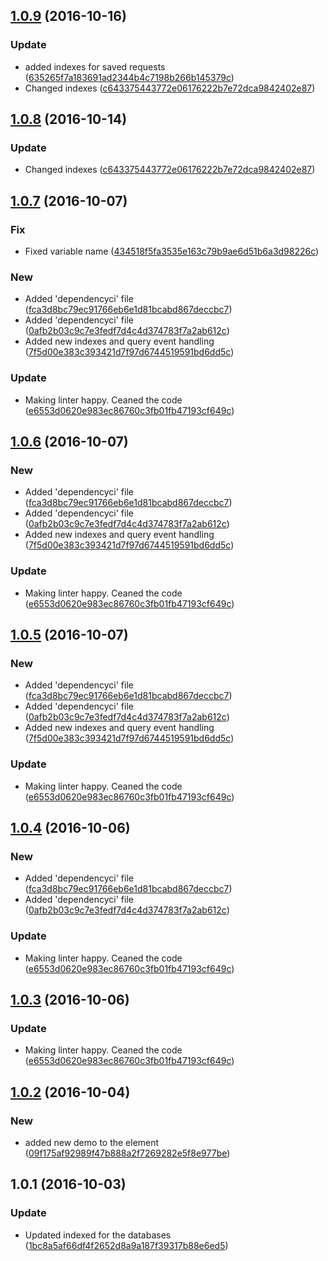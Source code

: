 <a name="1.0.9"></a>
## [1.0.9](https://github.com/advanced-rest-client/arc-database/compare/1.0.7...v1.0.9) (2016-10-16)


### Update

* added indexes for saved requests ([635265f7a183691ad2344b4c7198b266b145379c](https://github.com/advanced-rest-client/arc-database/commit/635265f7a183691ad2344b4c7198b266b145379c))
* Changed indexes ([c643375443772e06176222b7e72dca9842402e87](https://github.com/advanced-rest-client/arc-database/commit/c643375443772e06176222b7e72dca9842402e87))



<a name="1.0.8"></a>
## [1.0.8](https://github.com/advanced-rest-client/arc-database/compare/1.0.7...v1.0.8) (2016-10-14)


### Update

* Changed indexes ([c643375443772e06176222b7e72dca9842402e87](https://github.com/advanced-rest-client/arc-database/commit/c643375443772e06176222b7e72dca9842402e87))



<a name="1.0.7"></a>
## [1.0.7](https://github.com/advanced-rest-client/arc-database/compare/1.0.2...v1.0.7) (2016-10-07)


### Fix

* Fixed variable name ([434518f5fa3535e163c79b9ae6d51b6a3d98226c](https://github.com/advanced-rest-client/arc-database/commit/434518f5fa3535e163c79b9ae6d51b6a3d98226c))

### New

* Added 'dependencyci' file ([fca3d8bc79ec91766eb6e1d81bcabd867deccbc7](https://github.com/advanced-rest-client/arc-database/commit/fca3d8bc79ec91766eb6e1d81bcabd867deccbc7))
* Added 'dependencyci' file ([0afb2b03c9c7e3fedf7d4c4d374783f7a2ab612c](https://github.com/advanced-rest-client/arc-database/commit/0afb2b03c9c7e3fedf7d4c4d374783f7a2ab612c))
* Added new indexes and query event handling ([7f5d00e383c393421d7f97d6744519591bd6dd5c](https://github.com/advanced-rest-client/arc-database/commit/7f5d00e383c393421d7f97d6744519591bd6dd5c))

### Update

* Making linter happy. Ceaned the code ([e6553d0620e983ec86760c3fb01fb47193cf649c](https://github.com/advanced-rest-client/arc-database/commit/e6553d0620e983ec86760c3fb01fb47193cf649c))



<a name="1.0.6"></a>
## [1.0.6](https://github.com/advanced-rest-client/arc-database/compare/1.0.2...v1.0.6) (2016-10-07)


### New

* Added 'dependencyci' file ([fca3d8bc79ec91766eb6e1d81bcabd867deccbc7](https://github.com/advanced-rest-client/arc-database/commit/fca3d8bc79ec91766eb6e1d81bcabd867deccbc7))
* Added 'dependencyci' file ([0afb2b03c9c7e3fedf7d4c4d374783f7a2ab612c](https://github.com/advanced-rest-client/arc-database/commit/0afb2b03c9c7e3fedf7d4c4d374783f7a2ab612c))
* Added new indexes and query event handling ([7f5d00e383c393421d7f97d6744519591bd6dd5c](https://github.com/advanced-rest-client/arc-database/commit/7f5d00e383c393421d7f97d6744519591bd6dd5c))

### Update

* Making linter happy. Ceaned the code ([e6553d0620e983ec86760c3fb01fb47193cf649c](https://github.com/advanced-rest-client/arc-database/commit/e6553d0620e983ec86760c3fb01fb47193cf649c))



<a name="1.0.5"></a>
## [1.0.5](https://github.com/advanced-rest-client/arc-database/compare/1.0.2...v1.0.5) (2016-10-07)


### New

* Added 'dependencyci' file ([fca3d8bc79ec91766eb6e1d81bcabd867deccbc7](https://github.com/advanced-rest-client/arc-database/commit/fca3d8bc79ec91766eb6e1d81bcabd867deccbc7))
* Added 'dependencyci' file ([0afb2b03c9c7e3fedf7d4c4d374783f7a2ab612c](https://github.com/advanced-rest-client/arc-database/commit/0afb2b03c9c7e3fedf7d4c4d374783f7a2ab612c))
* Added new indexes and query event handling ([7f5d00e383c393421d7f97d6744519591bd6dd5c](https://github.com/advanced-rest-client/arc-database/commit/7f5d00e383c393421d7f97d6744519591bd6dd5c))

### Update

* Making linter happy. Ceaned the code ([e6553d0620e983ec86760c3fb01fb47193cf649c](https://github.com/advanced-rest-client/arc-database/commit/e6553d0620e983ec86760c3fb01fb47193cf649c))



<a name="1.0.4"></a>
## [1.0.4](https://github.com/advanced-rest-client/arc-database/compare/1.0.2...v1.0.4) (2016-10-06)


### New

* Added 'dependencyci' file ([fca3d8bc79ec91766eb6e1d81bcabd867deccbc7](https://github.com/advanced-rest-client/arc-database/commit/fca3d8bc79ec91766eb6e1d81bcabd867deccbc7))
* Added 'dependencyci' file ([0afb2b03c9c7e3fedf7d4c4d374783f7a2ab612c](https://github.com/advanced-rest-client/arc-database/commit/0afb2b03c9c7e3fedf7d4c4d374783f7a2ab612c))

### Update

* Making linter happy. Ceaned the code ([e6553d0620e983ec86760c3fb01fb47193cf649c](https://github.com/advanced-rest-client/arc-database/commit/e6553d0620e983ec86760c3fb01fb47193cf649c))



<a name="1.0.3"></a>
## [1.0.3](https://github.com/advanced-rest-client/arc-database/compare/1.0.2...v1.0.3) (2016-10-06)


### Update

* Making linter happy. Ceaned the code ([e6553d0620e983ec86760c3fb01fb47193cf649c](https://github.com/advanced-rest-client/arc-database/commit/e6553d0620e983ec86760c3fb01fb47193cf649c))



<a name="1.0.2"></a>
## [1.0.2](https://github.com/advanced-rest-client/arc-database/compare/1.0.1...v1.0.2) (2016-10-04)


### New

* added new demo to the element ([09f175af92989f47b888a2f7269282e5f8e977be](https://github.com/advanced-rest-client/arc-database/commit/09f175af92989f47b888a2f7269282e5f8e977be))



<a name="1.0.1"></a>
## 1.0.1 (2016-10-03)


### Update

* Updated indexed for the databases ([1bc8a5af66df4f2652d8a9a187f39317b88e6ed5](https://github.com/advanced-rest-client/arc-database/commit/1bc8a5af66df4f2652d8a9a187f39317b88e6ed5))




